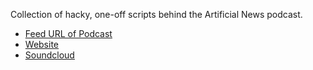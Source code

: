 Collection of hacky, one-off scripts behind the Artificial News podcast.


* [Feed URL of Podcast][rss]
* [Website][]
* [Soundcloud][]

[rss]: http://feeds.soundcloud.com/users/soundcloud:users:152044018/sounds.rss
[Website]: http://bjaress.com/news
[Soundcloud]: https://soundcloud.com/brian-jaress
